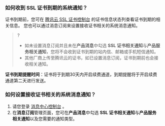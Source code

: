 ### 如何收到 SSL 证书到期的系统通知？

证书到期前，您可在 [腾讯云 SSL 证书控制台](https://console.cloud.tencent.com/ssl) 的证书信息状态列查看证书到期的相关信息。
您也可以通过消息订阅来设置接收证书相关的系统消息通知。
>?
>- 如未设置消息订阅并且未在**产品消息**中勾选 **SSL 证书相关通知**与**产品服务相关通知**，您将不会收到证书到期的站内信、邮箱或手机短信通知。
>- 其他厂商上传至腾讯云的证书，如已设置消息订阅，证书到期前也会接收相关通知。

**证书到期提醒时间**：证书将于到期30天内开启续费通道，到期提醒将于开启续费通道第二天进行发送。


### 如何设置接收证书相关的系统消息通知？
1. 请您登录 [消息中心控制台](https://console.cloud.tencent.com/message/subscription) 。
2. 在**消息订阅**管理页面，您可在**产品消息**中勾选 **SSL 证书相关通知**与**产品服务相关通知**以及您需要的通知类型。


